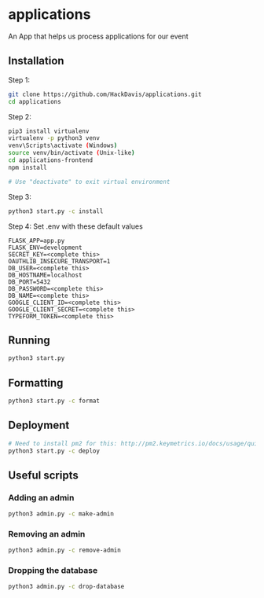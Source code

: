 # applications
An App that helps us process applications for our event

## Installation

Step 1:
```bash
git clone https://github.com/HackDavis/applications.git
cd applications
```

Step 2:
```bash
pip3 install virtualenv
virtualenv -p python3 venv
venv\Scripts\activate (Windows)
source venv/bin/activate (Unix-like)
cd applications-frontend
npm install

# Use "deactivate" to exit virtual environment
```

Step 3:
```bash
python3 start.py -c install
```

Step 4: Set .env with these default values
```
FLASK_APP=app.py
FLASK_ENV=development
SECRET_KEY=<complete this>
OAUTHLIB_INSECURE_TRANSPORT=1
DB_USER=<complete this>
DB_HOSTNAME=localhost
DB_PORT=5432
DB_PASSWORD=<complete this>
DB_NAME=<complete this>
GOOGLE_CLIENT_ID=<complete this>
GOOGLE_CLIENT_SECRET=<complete this>
TYPEFORM_TOKEN=<complete this>
```

## Running

```bash
python3 start.py
```

## Formatting

```bash
python3 start.py -c format
```

## Deployment

```bash
# Need to install pm2 for this: http://pm2.keymetrics.io/docs/usage/quick-start/#installation
python3 start.py -c deploy
```

## Useful scripts

### Adding an admin

```bash
python3 admin.py -c make-admin
```

### Removing an admin

```bash
python3 admin.py -c remove-admin
```

### Dropping the database

```bash
python3 admin.py -c drop-database
```

